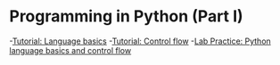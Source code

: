 # Programming in Python (Part I)

-[Tutorial: Language basics](Tutorial_language_basics.ipynb)
-[Tutorial: Control flow](Tutorial_control_flow.ipynb)
-[Lab Practice: Python language basics and control flow](Lab_practice.ipynb)
